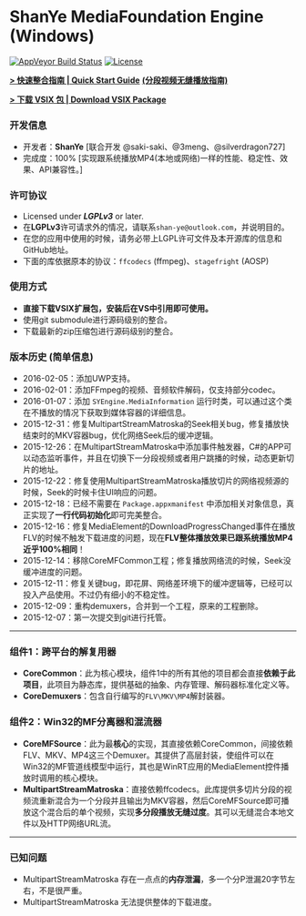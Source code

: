 ﻿# ShanYe MediaFoundation Engine (Windows)
[![AppVeyor Build Status](https://ci.appveyor.com/api/projects/status/re3tfbe4tfo70so9?svg=true)](https://ci.appveyor.com/project/amamiya/syengine) [![License](https://img.shields.io/badge/License-LGPLv3-blue.svg?style=flat)](http://www.gnu.org/licenses/lgpl-3.0.txt)

**[ > 快速整合指南 | Quick Start Guide](https://github.com/amamiya/SYEngine/blob/master/!GUIDE/GUIDE.md)**  **[(分段视频无缝播放指南)](https://github.com/amamiya/SYEngine/blob/master/!GUIDE/Segment/Segment.md)**

**[ > 下载 VSIX 包 | Download VSIX Package](https://coding.net/u/amamiya/p/SYEngine_VSIX/git)**

### 开发信息
 - 开发者：**ShanYe** [联合开发 @saki-saki、@3meng、@silverdragon727]
 - 完成度：100% [实现跟系统播放MP4(本地或网络)一样的性能、稳定性、效果、API兼容性。]
 
### 许可协议
 - Licensed under ***LGPLv3*** or later.
 - 在**LGPLv3**许可请求外的情况，请联系`shan-ye@outlook.com`，并说明目的。
 - 在您的应用中使用的时候，请务必带上LGPL许可文件及本开源库的信息和GitHub地址。
 - 下面的库依据原本的协议：`ffcodecs` (ffmpeg)、`stagefright` (AOSP)

### 使用方式
 - **直接下载VSIX扩展包，安装后在VS中引用即可使用。**
 - 使用git submodule进行源码级别的整合。
 - 下载最新的zip压缩包进行源码级别的整合。

### 版本历史 (简单信息)
 - 2016-02-05：添加UWP支持。
 - 2016-02-01：添加FFmpeg的视频、音频软件解码，仅支持部分codec。
 - 2016-01-07：添加 `SYEngine.MediaInformation` 运行时类，可以通过这个类在不播放的情况下获取到媒体容器的详细信息。
 - 2015-12-31：修复MultipartStreamMatroska的Seek相关bug，修复播放快结束时的MKV容器bug，优化网络Seek后的缓冲逻辑。
 - 2015-12-26：在MultipartStreamMatroska中添加事件触发器，C#的APP可以动态监听事件，并且在切换下一分段视频或者用户跳播的时候，动态更新切片的地址。
 - 2015-12-22：修复使用MultipartStreamMatroska播放切片的网络视频源的时候，Seek的时候卡住UI响应的问题。
 - 2015-12-18：已经不需要在 `Package.appxmanifest` 中添加相关对象信息，真正实现了**一行代码初始化**即可完美整合。
 - 2015-12-16：修复MediaElement的DownloadProgressChanged事件在播放FLV的时候不触发下载进度的问题，现在**FLV整体播放效果已跟系统播放MP4近乎100%相同**！
 - 2015-12-14：移除CoreMFCommon工程；修复播放网络流的时候，Seek没缓冲进度的问题。
 - 2015-12-11：修复关键bug，即花屏、网络差环境下的缓冲逻辑等，已经可以投入产品使用。不过仍有细小的不稳定性。
 - 2015-12-09：重构demuxers，合并到一个工程，原来的工程删除。 
 - 2015-12-07：第一次提交到git进行托管。

***
### 组件1：跨平台的解复用器
 - **CoreCommon**：此为核心模块，组件1中的所有其他的项目都会直接**依赖于此项目**，此项目为静态库，提供基础的抽象、内存管理、解码器标准化定义等。
 - **CoreDemuxers**：包含自行编写的`FLV\MKV\MP4`解封装器。

### 组件2：Win32的MF分离器和混流器
 - **CoreMFSource**：此为最**核心**的实现，其直接依赖CoreCommon，间接依赖FLV、MKV、MP4这三个Demuxer。其提供了高层封装，使组件可以在Win32的MF管道线模型中运行，其也是WinRT应用的MediaElement控件播放时调用的核心模块。
 - **MultipartStreamMatroska**：直接依赖ffcodecs。此库提供多切片分段的视频流重新混合为一个分段并且输出为MKV容器，然后CoreMFSource即可播放这个混合后的单个视频，实现**多分段播放无缝过度**。其可以无缝混合本地文件以及HTTP网络URL流。

***
### 已知问题
 - MultipartStreamMatroska 存在一点点的**内存泄漏**，多一个分P泄漏20字节左右，不是很严重。
 - MultipartStreamMatroska 无法提供整体的下载进度。